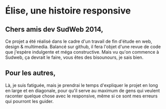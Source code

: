 # Élise, une histoire responsive



## Chers amis dev SudWeb 2014, 
Ce projet a été réalisé dans le cadre d'un travail de fin d'étude en web, design & multimedia. 
Balancé sur github, il fera l'objet d'une revue de code que j'espère indulgente et méga constructive. 
Mais vu qu'on commence à Sudweb, ça devrait le faire, vous êtes des bisounours, je sais bien.

## Pour les autres, 
Là, je suis fatiguée, mais je prendrai le temps d'expliquer le projet en long en large et en diagonale, pour qu'il serve au maximum de gens qui veulent raconter quelque chose avec le responsive, même si ce sont mes erreurs qui pourront les guider.
